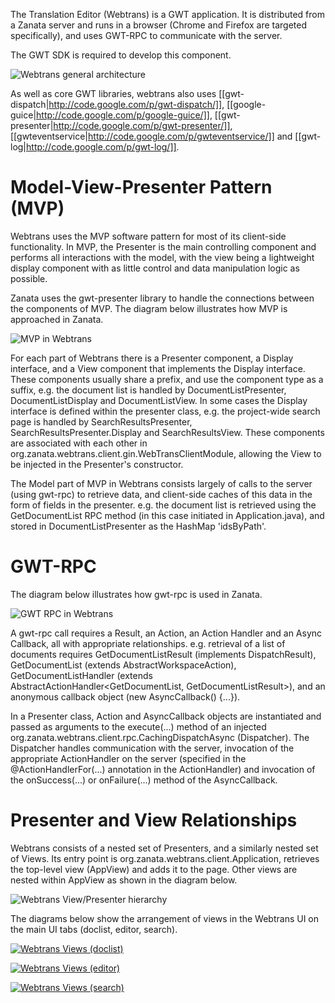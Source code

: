 The Translation Editor (Webtrans) is a GWT application. It is distributed from a Zanata server and runs in a browser (Chrome and Firefox are targeted specifically), and uses GWT-RPC to communicate with the server.

The GWT SDK is required to develop this component.

![Webtrans general architecture](http://zanata.org/images/diagrams/zanata-2.0-architecture-webtrans.svg)

As well as core GWT libraries, webtrans also uses [[gwt-dispatch|http://code.google.com/p/gwt-dispatch/]], [[google-guice|http://code.google.com/p/google-guice/]], [[gwt-presenter|http://code.google.com/p/gwt-presenter/]], [[gwteventservice|http://code.google.com/p/gwteventservice/]] and [[gwt-log|http://code.google.com/p/gwt-log/]].

# Model-View-Presenter Pattern (MVP)
Webtrans uses the MVP software pattern for most of its client-side functionality. In MVP, the Presenter is the main controlling component and performs all interactions with the model, with the view being a lightweight display component with as little control and data manipulation logic as possible.

Zanata uses the gwt-presenter library to handle the connections between the components of MVP. The diagram below illustrates how MVP is approached in Zanata.

![MVP in Webtrans](http://zanata.org/images/diagrams/zanata-2.0-architecture-webtrans-mvp.svg)

For each part of Webtrans there is a Presenter component, a Display interface, and a View component that implements the Display interface. These components usually share a prefix, and use the component type as a suffix, e.g. the document list is handled by DocumentListPresenter, DocumentListDisplay and DocumentListView. In some cases the Display interface is defined within the presenter class, e.g. the project-wide search page is handled by SearchResultsPresenter, SearchResultsPresenter.Display and SearchResultsView. These components are associated with each other in org.zanata.webtrans.client.gin.WebTransClientModule, allowing the View to be injected in the Presenter's constructor.

The Model part of MVP in Webtrans consists largely of calls to the server (using gwt-rpc) to retrieve data, and client-side caches of this data in the form of fields in the presenter. e.g. the document list is retrieved using the GetDocumentList RPC method (in this case initiated in Application.java), and stored in DocumentListPresenter as the HashMap 'idsByPath'.

# GWT-RPC

The diagram below illustrates how gwt-rpc is used in Zanata.

![GWT RPC in Webtrans](http://zanata.org/images/diagrams/zanata-2.0-architecture-webtrans-rpc.svg)

A gwt-rpc call requires a Result, an Action, an Action Handler and an Async Callback, all with appropriate relationships. e.g. retrieval of a list of documents requires GetDocumentListResult (implements DispatchResult), GetDocumentList (extends AbstractWorkspaceAction<GetDocumentListResult>), GetDocumentListHandler (extends AbstractActionHandler<GetDocumentList, GetDocumentListResult>), and an anonymous callback object (new AsyncCallback<GetDocumentListResult>() {...}).

In a Presenter class, Action and AsyncCallback objects are instantiated and passed as arguments to the execute(...) method of an injected org.zanata.webtrans.client.rpc.CachingDispatchAsync (Dispatcher). The Dispatcher handles communication with the server, invocation of the appropriate ActionHandler on the server (specified in the @ActionHandlerFor(...) annotation in the ActionHandler) and invocation of the onSuccess(...) or onFailure(...) method of the AsyncCallback.

# Presenter and View Relationships

Webtrans consists of a nested set of Presenters, and a similarly nested set of Views. Its entry point is org.zanata.webtrans.client.Application, retrieves the top-level view (AppView) and adds it to the page. Other views are nested within AppView as shown in the diagram below.

![Webtrans View/Presenter hierarchy](http://zanata.org/images/diagrams/zanata-2.0-webtrans-hierarchy.svg)

The diagrams below show the arrangement of views in the Webtrans UI on the main UI tabs (doclist, editor, search).

[![Webtrans Views (doclist)](http://zanata.org/images/diagrams/zanata-2.0-webtrans-views-doclist-thumb.png)](http://zanata.org/images/diagrams/zanata-2.0-webtrans-views-doclist.svg "Click to view full size")

[![Webtrans Views (editor)](http://zanata.org/images/diagrams/zanata-2.0-webtrans-views-editor-thumb.png)](http://zanata.org/images/diagrams/zanata-2.0-webtrans-views-editor.svg "Click to view full size")

[![Webtrans Views (search)](http://zanata.org/images/diagrams/zanata-2.0-webtrans-views-search-thumb.png)](http://zanata.org/images/diagrams/zanata-2.0-webtrans-views-search.svg "Click to view full size")